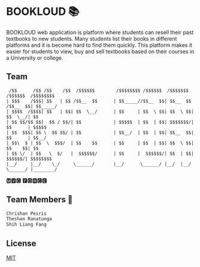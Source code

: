 # BOOKLOUD :books:

BOOKLOUD web application is platform where students can resell their past textbooks to new students. Many students list their books in different platforms and it is become hard to find them quickly. This platform makes it easier for students to view, buy and sell textbooks based on their courses in a University or college. 

## Team
```
 /$$      /$$ /$$    /$$  /$$$$$$        /$$$$$$$$ /$$$$$$  /$$$$$$$   /$$$$$$  /$$$$$$$$
| $$$    /$$$| $$   | $$ /$$__  $$      | $$_____//$$__  $$| $$__  $$ /$$__  $$| $$_____/
| $$$$  /$$$$| $$   | $$| $$  \__/      | $$     | $$  \ $$| $$  \ $$| $$  \__/| $$      
| $$ $$/$$ $$|  $$ / $$/| $$            | $$$$$  | $$  | $$| $$$$$$$/| $$      | $$$$$   
| $$  $$$| $$ \  $$ $$/ | $$            | $$__/  | $$  | $$| $$__  $$| $$      | $$__/   
| $$\  $ | $$  \  $$$/  | $$    $$      | $$     | $$  | $$| $$  \ $$| $$    $$| $$      
| $$ \/  | $$   \  $/   |  $$$$$$/      | $$     |  $$$$$$/| $$  | $$|  $$$$$$/| $$$$$$$$
|__/     |__/    \_/     \______/       |__/      \______/ |__/  |__/ \______/ |________/
```
🅼🆅🅲 🅵🅾🆁🅲🅴

## Team Members :boy:

```python
Chrishan Peiris
Theshan Ranatunga
Shih Liang Fang
```



## License
[MIT](https://choosealicense.com/licenses/mit/)
